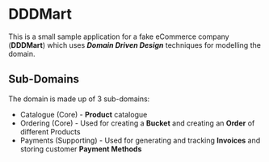 # DDDMart

This is a small sample application for a fake eCommerce company (**DDDMart**) which uses ***Domain Driven Design*** techniques for modelling the domain.

## Sub-Domains

The domain is made up of 3 sub-domains:
- Catalogue (Core) - **Product** catalogue
- Ordering (Core) - Used for creating a **Bucket** and creating an **Order** of different Products
- Payments (Supporting) - Used for generating and tracking **Invoices** and storing customer **Payment Methods**